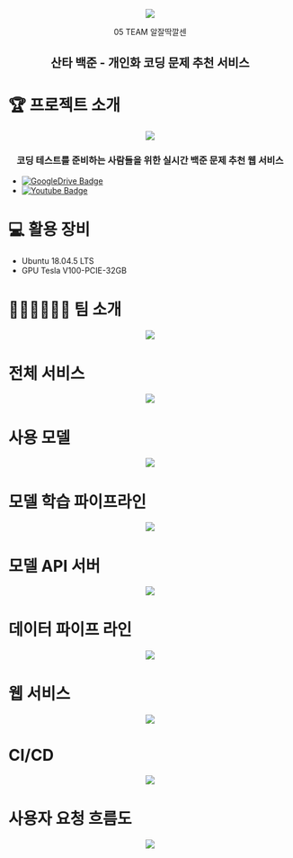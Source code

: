 <p align="center"><img src="https://user-images.githubusercontent.com/65529313/163712073-7d2dcd09-4c1f-4bab-935f-42de292300bb.png" /></p>

<div align="center">
05 TEAM 알잘딱깔센 <br/>
  
## 산타 백준 - 개인화 코딩 문제 추천 서비스
  
</div>

# 🏆️ 프로젝트 소개

<p align="center"><img src="https://user-images.githubusercontent.com/65529313/173233157-8f7d9220-0fc3-46ef-803d-07226ca10742.png" /></p>

<div align="center">

### 코딩 테스트를 준비하는 사람들을 위한 실시간 백준 문제 추천 웹 서비스
  
</div>

* [![GoogleDrive Badge](https://img.shields.io/badge/REPORT-405263?style=flat-square&logo=Quip&link=https://drive.google.com/file/d/1VnYsB8k4Fxu6UFhAxuTi4m01BjoH2uwS/view?usp=sharing)](https://github.com/boostcampaitech3/final-project-level3-recsys-05/blob/main/RecSys_5%EC%A1%B0_%EC%82%B0%ED%83%80%EB%B0%B1%EC%A4%80_%EB%B0%9C%ED%91%9C%EC%9E%90%EB%A3%8C.pdf)
* [![Youtube Badge](https://img.shields.io/badge/Youtube-ff0000?style=flat-square&logo=youtube&link=https://youtu.be/KPS1sD_lcMc)]()

# 💻 활용 장비
- Ubuntu 18.04.5 LTS
- GPU Tesla V100-PCIE-32GB

# 🙋🏻‍♂️🙋🏻‍♀️ 팀 소개
<p align="center"><img src="https://user-images.githubusercontent.com/65529313/173233642-70776e4b-a8e2-4e1e-8c55-c6f020f738d3.png" /></p>

# 전체 서비스
<p align="center"><img src="https://user-images.githubusercontent.com/65529313/173233367-f1406c60-0728-4e55-9abe-fcfb9977d45e.png" /></p>

# 사용 모델
<p align="center"><img src="https://user-images.githubusercontent.com/65529313/173233404-0ec09518-daea-4983-872d-d386c1bc1d92.png" /></p>

# 모델 학습 파이프라인
<p align="center"><img src="https://user-images.githubusercontent.com/65529313/173233413-1682d0d3-17eb-4b34-9df5-61301aabed18.png" /></p>

# 모델 API 서버
<p align="center"><img src="https://user-images.githubusercontent.com/65529313/173233420-59c10b85-f733-414d-9821-68907f299697.png" /></p>

# 데이터 파이프 라인
<p align="center"><img src="https://user-images.githubusercontent.com/65529313/173233425-8c8be488-e0f2-4811-809b-d4febb7f5f36.png" /></p>

# 웹 서비스
<p align="center"><img src="https://user-images.githubusercontent.com/65529313/173233433-8381b22a-d735-4131-b2bf-c93c786d31ad.png" /></p>

# CI/CD
<p align="center"><img src="https://user-images.githubusercontent.com/65529313/173233439-a139d874-05b3-4d06-b8dc-545525e8ca93.png" /></p>

# 사용자 요청 흐름도
<p align="center"><img src="https://user-images.githubusercontent.com/65529313/173233456-aac88eee-8bc2-41a1-b639-d96a72a7b466.png" /></p>
